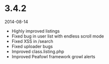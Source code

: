 # 3.4.2

2014-08-14

- Highly improved listings
- Fixed bug in user list with endless scroll mode
- Fixed XSS in /search
- Fixed uploader bugs
- Improved class.listing.php
- Improved Peafowl framework growl alerts
